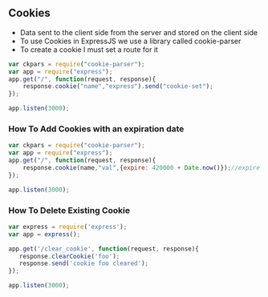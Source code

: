 ## Cookies

- Data sent to the client side from the server and stored on the client side
- To use Cookies in ExpressJS we use a library called cookie-parser
- To create a cookie I must set a route for it

```js
var ckpars = require("cookie-parser");
var app = require("express");
app.get("/", function(request, response){
    response.cookie("name","express").send("cookie-set");
});

app.listen(3000);

```


### How To Add Cookies with an expiration date
```js
var ckpars = require("cookie-parser");
var app = require("express");
app.get("/", function(request, response){
    response.cookie(name,"val",{expire: 420000 + Date.now()});//expire 7 mins from now
});

app.listen(3000);
```

### How To Delete Existing Cookie
```js
var express = require('express');
var app = express();

app.get('/clear_cookie', function(request, response){
   response.clearCookie('foo');
   response.send('cookie foo cleared');
});

app.listen(3000);
```